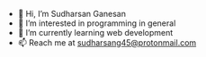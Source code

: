 - 👋 Hi, I’m Sudharsan Ganesan
- 👀 I’m interested in programming in general
- 🌱 I’m currently learning web development
- 📫 Reach me at sudharsang45@protonmail.com

<!---
sudharsang45/sudharsang45 is a ✨ special ✨ repository because its `README.md` (this file) appears on your GitHub profile.
You can click the Preview link to take a look at your changes.
--->

